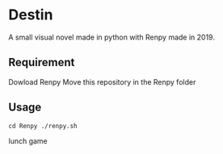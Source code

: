 # Destin
A small visual novel made in python with Renpy made in 2019.

## Requirement 
Dowload Renpy
Move this repository in the Renpy folder

## Usage
`cd Renpy
./renpy.sh`

lunch game
